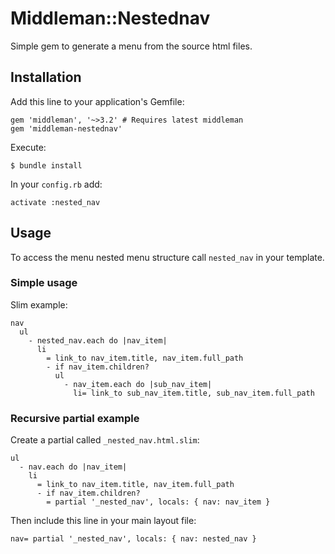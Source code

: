 # Middleman::Nestednav

Simple gem to generate a menu from the source html files.

## Installation

Add this line to your application's Gemfile:

    gem 'middleman', '~>3.2' # Requires latest middleman
    gem 'middleman-nestednav'

Execute:

    $ bundle install

In your `config.rb` add:

    activate :nested_nav

## Usage

To access the menu nested menu structure call `nested_nav` in your template.

### Simple usage

Slim example:

    nav
      ul
        - nested_nav.each do |nav_item|
          li
            = link_to nav_item.title, nav_item.full_path
            - if nav_item.children?
              ul
                - nav_item.each do |sub_nav_item|
                  li= link_to sub_nav_item.title, sub_nav_item.full_path

### Recursive partial example

Create a partial called `_nested_nav.html.slim`:

    ul
      - nav.each do |nav_item|
        li
          = link_to nav_item.title, nav_item.full_path
          - if nav_item.children?
            = partial '_nested_nav', locals: { nav: nav_item }

Then include this line in your main layout file:

    nav= partial '_nested_nav', locals: { nav: nested_nav }

